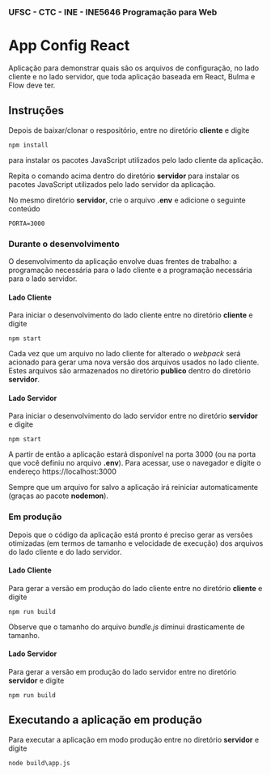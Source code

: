### UFSC - CTC - INE - INE5646 Programação para Web
# App Config React 

Aplicação para demonstrar quais são os arquivos de configuração, no lado cliente e no lado servidor, que toda aplicação baseada em React, Bulma e Flow deve ter.



## Instruções
Depois de baixar/clonar o respositório, entre no diretório **cliente** e digite

`npm install`

para instalar os pacotes JavaScript utilizados pelo lado cliente da aplicação.

Repita o comando acima dentro do diretório **servidor** para instalar os pacotes JavaScript utilizados pelo lado servidor da aplicação.

No mesmo diretório **servidor**,  crie o arquivo **.env** e adicione o seguinte conteúdo

```
PORTA=3000
```

### Durante o desenvolvimento
O desenvolvimento da aplicação envolve duas frentes de trabalho: a programação necessária para o lado cliente e a programação necessária para o lado servidor.

#### Lado Cliente
Para iniciar o desenvolvimento do lado cliente entre no diretório **cliente** e digite

`npm start`

Cada vez que um arquivo no lado cliente for alterado o *webpack* será acionado para gerar uma nova versão dos arquivos usados no lado
cliente. Estes arquivos são armazenados no diretório **publico** dentro do diretório **servidor**.

#### Lado Servidor
Para iniciar o desenvolvimento do lado servidor entre no diretório **servidor** e digite

`npm start`

A partir de então a aplicação estará disponível na porta 3000 (ou na porta que você definiu no arquivo **.env**). Para acessar, use o navegador e digite o endereço https://localhost:3000 

Sempre que um arquivo for salvo a aplicação irá reiniciar automaticamente (graças ao pacote **nodemon**).


### Em produção

Depois que o código da aplicação está pronto é preciso gerar as versões otimizadas (em termos de tamanho e velocidade de execução) dos arquivos do lado cliente e do lado servidor.

#### Lado Cliente

Para gerar a versão em produção do lado cliente entre no diretório **cliente** e digite

`npm run build`

Observe que o tamanho do arquivo *bundle.js* diminui drasticamente de tamanho.

#### Lado Servidor

Para gerar a versão em produção do lado servidor entre no diretório **servidor** e digite

`npm run build`

## Executando a aplicação em produção
Para executar a aplicação em modo produção entre no diretório **servidor** e digite

`node build\app.js`
